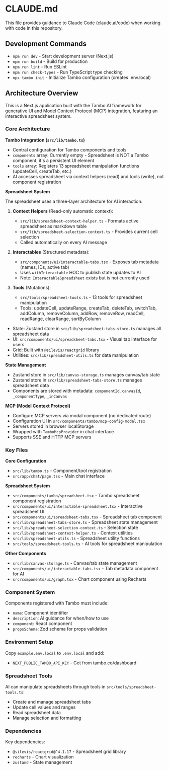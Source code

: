 # CLAUDE.md

This file provides guidance to Claude Code (claude.ai/code) when working with code in this repository.

## Development Commands

- `npm run dev` - Start development server (Next.js)
- `npm run build` - Build for production
- `npm run lint` - Run ESLint
- `npm run check-types` - Run TypeScript type checking
- `npx tambo init` - Initialize Tambo configuration (creates .env.local)

## Architecture Overview

This is a Next.js application built with the Tambo AI framework for generative UI and Model Context Protocol (MCP) integration, featuring an interactive spreadsheet system.

### Core Architecture

**Tambo Integration (`src/lib/tambo.ts`)**

- Central configuration for Tambo components and tools
- `components` array: Currently empty - Spreadsheet is NOT a Tambo component, it's a persistent UI element
- `tools` array: Registers 13 spreadsheet manipulation functions (updateCell, createTab, etc.)
- AI accesses spreadsheet via context helpers (read) and tools (write), not component registration

**Spreadsheet System**

The spreadsheet uses a three-layer architecture for AI interaction:

1. **Context Helpers** (Read-only automatic context):
   - `src/lib/spreadsheet-context-helper.ts` - Formats active spreadsheet as markdown table
   - `src/lib/spreadsheet-selection-context.ts` - Provides current cell selection
   - Called automatically on every AI message

2. **Interactables** (Structured metadata):
   - `src/components/ui/interactable-tabs.tsx` - Exposes tab metadata (names, IDs, active tab)
   - Uses `withInteractable` HOC to publish state updates to AI
   - Note: `InteractableSpreadsheet` exists but is not currently used

3. **Tools** (Mutations):
   - `src/tools/spreadsheet-tools.ts` - 13 tools for spreadsheet manipulation
   - Tools: updateCell, updateRange, createTab, deleteTab, switchTab, addColumn, removeColumn, addRow, removeRow, readCell, readRange, clearRange, sortByColumn

- State: Zustand store in `src/lib/spreadsheet-tabs-store.ts` manages all spreadsheet data
- UI: `src/components/ui/spreadsheet-tabs.tsx` - Visual tab interface for users
- Grid: Built with `@silevis/reactgrid` library
- Utilities: `src/lib/spreadsheet-utils.ts` for data manipulation

**State Management**

- Zustand store in `src/lib/canvas-storage.ts` manages canvas/tab state
- Zustand store in `src/lib/spreadsheet-tabs-store.ts` manages spreadsheet data
- Components are stored with metadata: `componentId`, `canvasId`, `_componentType`, `_inCanvas`

**MCP (Model Context Protocol)**

- Configure MCP servers via modal component (no dedicated route)
- Configuration UI in `src/components/tambo/mcp-config-modal.tsx`
- Servers stored in browser localStorage
- Wrapped with `TamboMcpProvider` in chat interface
- Supports SSE and HTTP MCP servers

### Key Files

**Core Configuration**
- `src/lib/tambo.ts` - Component/tool registration
- `src/app/chat/page.tsx` - Main chat interface

**Spreadsheet System**
- `src/components/tambo/spreadsheet.tsx` - Tambo spreadsheet component registration
- `src/components/ui/interactable-spreadsheet.tsx` - Interactive spreadsheet UI
- `src/components/ui/spreadsheet-tabs.tsx` - Spreadsheet tab component
- `src/lib/spreadsheet-tabs-store.ts` - Spreadsheet state management
- `src/lib/spreadsheet-selection-context.ts` - Selection state
- `src/lib/spreadsheet-context-helper.ts` - Context utilities
- `src/lib/spreadsheet-utils.ts` - Spreadsheet utility functions
- `src/tools/spreadsheet-tools.ts` - AI tools for spreadsheet manipulation

**Other Components**
- `src/lib/canvas-storage.ts` - Canvas/tab state management
- `src/components/ui/interactable-tabs.tsx` - Tab metadata component for AI
- `src/components/ui/graph.tsx` - Chart component using Recharts

### Component System

Components registered with Tambo must include:

- `name`: Component identifier
- `description`: AI guidance for when/how to use
- `component`: React component
- `propsSchema`: Zod schema for props validation

### Environment Setup

Copy `example.env.local` to `.env.local` and add:

- `NEXT_PUBLIC_TAMBO_API_KEY` - Get from tambo.co/dashboard

### Spreadsheet Tools

AI can manipulate spreadsheets through tools in `src/tools/spreadsheet-tools.ts`:

- Create and manage spreadsheet tabs
- Update cell values and ranges
- Read spreadsheet data
- Manage selection and formatting

### Dependencies

Key dependencies:
- `@silevis/reactgrid@^4.1.17` - Spreadsheet grid library
- `recharts` - Chart visualization
- `zustand` - State management
